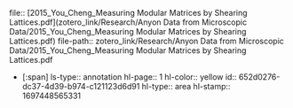 file:: [2015_You_Cheng_Measuring Modular Matrices by Shearing Lattices.pdf](zotero_link/Research/Anyon Data from Microscopic Data/2015_You_Cheng_Measuring Modular Matrices by Shearing Lattices.pdf)
file-path:: zotero_link/Research/Anyon Data from Microscopic Data/2015_You_Cheng_Measuring Modular Matrices by Shearing Lattices.pdf

- [:span]
  ls-type:: annotation
  hl-page:: 1
  hl-color:: yellow
  id:: 652d0276-dc37-4d39-b974-c121123d6d91
  hl-type:: area
  hl-stamp:: 1697448565331
